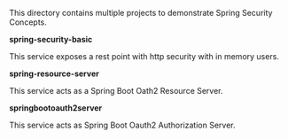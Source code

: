 This directory contains multiple projects to demonstrate Spring Security Concepts.

**spring-security-basic**

This service exposes a rest point with http security with in memory users.

**spring-resource-server**

This service acts as a Spring Boot Oath2 Resource Server. 

**springbootoauth2server**

This service acts as Spring Boot Oauth2 Authorization Server.

